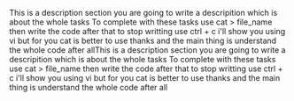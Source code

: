 This is a description section you are going to write a descripition which is about the whole tasks To complete with these tasks use cat > file_name then write the code after that to stop writting use ctrl + c i'll show you using vi but for you cat is better to use thanks and the main thing is understand the whole code after allThis is a description section you are going to write a descripition which is about the whole tasks To complete with these tasks use cat > file_name then write the code after that to stop writting use ctrl + c i'll show you using vi but for you cat is better to use thanks and the main thing is understand the whole code after all
